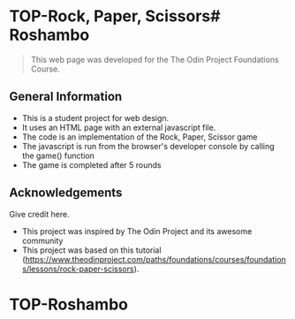 # TOP-Rock, Paper, Scissors# Roshambo
> This web page was developed for the The Odin Project Foundations Course.



## General Information
- This is a student project for web design.
- It uses an HTML page with an external javascript file.
- The code is an implementation of the Rock, Paper, Scissor game
- The javascript is run from the browser's developer console by calling the game() function
- The game is completed after 5 rounds

## Acknowledgements
Give credit here.
- This project was inspired by The Odin Project and its awesome community
- This project was based on this tutorial (https://www.theodinproject.com/paths/foundations/courses/foundations/lessons/rock-paper-scissors).



# TOP-Roshambo